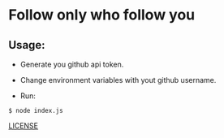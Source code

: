 # Follow only who follow you

## Usage:

- Generate you github api token.

- Change environment variables with yout github username.

- Run:

```
$ node index.js
```

[LICENSE](./LICENSE.md)

